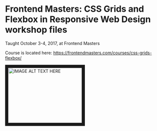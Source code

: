 # Frontend Masters: CSS Grids and Flexbox in Responsive Web Design workshop files

Taught October 3-4, 2017, at Frontend Masters

Course is located here: https://frontendmasters.com/courses/css-grids-flexbox/ 


<a href="https://www.bilibili.com/video/BV1XW4y117Jr?share_source=copy_web" target="_blank"><img src="https://user-images.githubusercontent.com/61072813/177922914-f670111c-e174-40d2-b95a-aafe92485024.png" 
alt="IMAGE ALT TEXT HERE" width="240" height="180" border="10" /></a>
